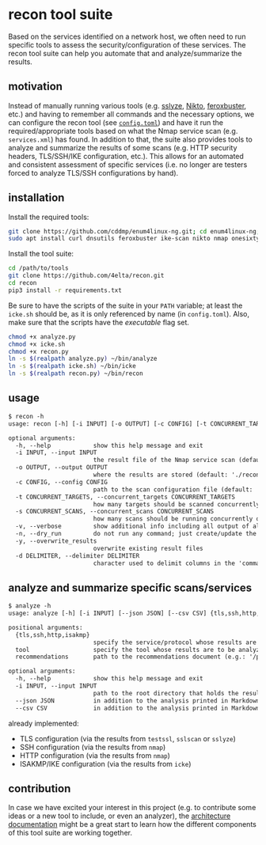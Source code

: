 # recon tool suite

Based on the services identified on a network host, we often need to run specific tools to assess the security/configuration of these services.
The recon tool suite can help you automate that and analyze/summarize the results.

## motivation

Instead of manually running various tools (e.g. [sslyze](https://github.com/nabla-c0d3/sslyze), [Nikto](https://cirt.net/nikto2), [feroxbuster](https://github.com/epi052/feroxbuster), etc.) and having to remember all commands and the necessary options, we can configure the recon tool (see [`config.toml`](config.toml)) and have it run the required/appropriate tools based on what the Nmap service scan (e.g. `services.xml`) has found.
In addition to that, the suite also provides tools to analyze and summarize the results of some scans (e.g. HTTP security headers, TLS/SSH/IKE configuration, etc.).
This allows for an automated and consistent assessment of specific services (i.e. no longer are testers forced to analyze TLS/SSH configurations by hand).

## installation

Install the required tools:

```sh
git clone https://github.com/cddmp/enum4linux-ng.git; cd enum4linux-ng; sudo python3 setup.py install
sudo apt install curl dnsutils feroxbuster ike-scan nikto nmap onesixtyone seclists smbclient snmp sslyze testssl.sh whatweb
```

Install the tool suite:

```sh
cd /path/to/tools
git clone https://github.com/4elta/recon.git
cd recon
pip3 install -r requirements.txt
```

Be sure to have the scripts of the suite in your `PATH` variable; at least the `icke.sh` should be, as it is only referenced by name (in `config.toml`).
Also, make sure that the scripts have the *executable* flag set.

```sh
chmod +x analyze.py
chmod +x icke.sh
chmod +x recon.py
ln -s $(realpath analyze.py) ~/bin/analyze
ln -s $(realpath icke.sh) ~/bin/icke
ln -s $(realpath recon.py) ~/bin/recon
```

## usage

```txt
$ recon -h
usage: recon [-h] [-i INPUT] [-o OUTPUT] [-c CONFIG] [-t CONCURRENT_TARGETS] [-s CONCURRENT_SCANS] [-v] [-n] [-y]

optional arguments:
  -h, --help            show this help message and exit
  -i INPUT, --input INPUT
                        the result file of the Nmap service scan (default: 'services.xml')
  -o OUTPUT, --output OUTPUT
                        where the results are stored (default: './recon')
  -c CONFIG, --config CONFIG
                        path to the scan configuration file (default: '/path/to/recon-suite/config/recon.toml')
  -t CONCURRENT_TARGETS, --concurrent_targets CONCURRENT_TARGETS
                        how many targets should be scanned concurrently (default: 3)
  -s CONCURRENT_SCANS, --concurrent_scans CONCURRENT_SCANS
                        how many scans should be running concurrently on a single target (default: 2)
  -v, --verbose         show additional info including all output of all scans
  -n, --dry_run         do not run any command; just create/update the 'commands.csv' file
  -y, --overwrite_results
                        overwrite existing result files
  -d DELIMITER, --delimiter DELIMITER
                        character used to delimit columns in the 'commands.csv' file (default: ',')
```

## analyze and summarize specific scans/services

```txt
$ analyze -h
usage: analyze [-h] [-i INPUT] [--json JSON] [--csv CSV] {tls,ssh,http,isakmp} tool recommendations

positional arguments:
  {tls,ssh,http,isakmp}
                        specify the service/protocol whose results are to be analyzed
  tool                  specify the tool whose results are to be analyzed
  recommendations       path to the recommendations document (e.g.: '/path/to/recon/config/recommendations/tls/mozilla-intermediate.toml')

optional arguments:
  -h, --help            show this help message and exit
  -i INPUT, --input INPUT
                        path to the root directory that holds the results to be analysed (default: './recon')
  --json JSON           in addition to the analysis printed in Markdown to STDOUT, also save the analysis as a JSON document
  --csv CSV             in addition to the analysis printed in Markdown to STDOUT, also save the analysis as a CSV document
```

already implemented:

* TLS configuration (via the results from `testssl`, `sslscan` or `sslyze`)
* SSH configuration (via the results from `nmap`)
* HTTP configuration (via the results from `nmap`)
* ISAKMP/IKE configuration (via the results from `icke`)

## contribution

In case we have excited your interest in this project (e.g. to contribute some ideas or a new tool to include, or even an analyzer), the [architecture documentation](documentation/architecture.md) might be a great start to learn how the different components of this tool suite are working together.
